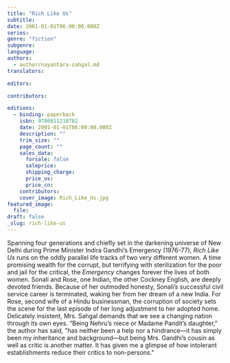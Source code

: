 ```yaml
---
title: "Rich Like Us"
subtitle:
date: 2001-01-01T06:00:00.000Z
series:
genre: "fiction"
subgenre:
language:
authors:
  - author/nayantara-sahgal.md
translators:

editors:

contributors:

editions:
  - binding: paperback
    isbn: 9780811210782
    date: 2001-01-01T06:00:00.000Z
    description: ""
    trim_size: ""
    page_count: ""
    sales_data:
      forsale: false
      saleprice:
      shipping_charge:
      price_us:
      price_cn:
    contributors:
    cover_image: Rich_Like_Us.jpg
featured_image:
  file:
draft: false
_slug: rich-like-us
---
```


Spanning four generations and chiefly set in the darkening universe of New Delhi during Prime Minister Indira Gandhi’s Emergency (1976-77), _Rich Like Us_ runs on the oddly parallel life tracks of two very different women. A time promising wealth for the corrupt, but terrifying with sterilization for the poor and jail for the critical, the _Emergency_ changes forever the lives of both women. Sonali and Rose, one Indian, the other Cockney English, are deeply devoted friends. Because of her outmoded honesty, Sonali’s successful civil service career is terminated, waking her from her dream of a new India. For Rose, second wife of a Hindu businessman, the corruption of society sets the scene for the last episode of her long adjustment to her adopted home. Delicately insistent, Mrs. Sahgal demands that we see a changing nation through its own eyes. “Being Nehru’s niece or Madame Pandit’s daughter," the author has said, "has neither been a help nor a hindrance––it has simply been my inheritance and background––but being Mrs. Gandhi’s cousin as well as critic is another matter. It has given me a glimpse of how intolerant establishments reduce their critics to non-persons."

